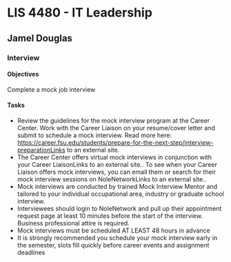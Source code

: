 # LIS 4480 - IT Leadership

## Jamel Douglas

### Interview

#### Objectives
Complete a mock job interview

#### Tasks
- Review the guidelines for the mock interview program at the Career Center.  Work with the Career Liaison on your resume/cover letter and submit to schedule a mock interview.  Read more here: https://career.fsu.edu/students/prepare-for-the-next-step/interview-preparationLinks to an external site.
- The Career Center offers virtual mock interviews in conjunction with your Career LiaisonLinks to an external site.. To see when your Career Liaison offers mock interviews, you can email them or search for their mock interview sessions on NoleNetworkLinks to an external site..
- Mock interviews are conducted by trained Mock Interview Mentor and tailored to your individual occupational area, industry or graduate school interview.
- Interviewees should login to NoleNetwork and pull up their appointment request page at least 10 minutes before the start of the interview. Business professional attire is required.
- Mock interviews must be scheduled AT LEAST 48 hours in advance
- It is strongly recommended you schedule your mock interview early in the semester, slots fill quickly before career events and assignment deadlines